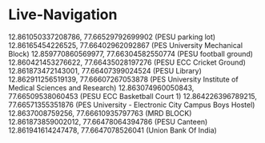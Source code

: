 # Live-Navigation

12.861050337208786, 77.66529792699902 (PESU parking lot)
12.86165454226525, 77.66402962092867 (PES University Mechanical Block)
12.859770860569977, 77.66304582550774 (PESU football ground)
12.860421453276622, 77.66435028197276 (PESU ECC Cricket Ground)
12.861873472143001, 77.66407399024524 (PESU Library)
12.862911256519139, 77.66607267053878 (PES University Institute of Medical Sciences and Research)
12.863074960050843, 77.66509538060453 (PESU ECC Basketball Court 1)
12.864226396789215, 77.66571355351876 (PES University - Electronic City Campus Boys Hostel)
12.8637008759256, 77.66610935797763 (MRD BLOCK)
12.861873859002012, 77.66478064394786 (PESU Canteen)
12.861941614247478, 77.6647078526041 (Union Bank Of India)